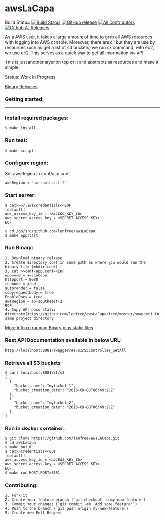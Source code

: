 awsLaCapa
==========

Build Status: [![Build Status](https://travis-ci.org/lenfree/awsLaCapa.svg?branch=master)](https://travis-ci.org/lenfree/awsLaCapa)
[![GitHub release](https://img.shields.io/github/release/lenfree/awsLaCapa.svg)](https://github.com/lenfree/awsLaCapa/releases/)
[![All Contributors](https://img.shields.io/github/contributors/lenfree/awsLaCapa.svg?longCache=true&style=flat-square&colorB=orange&label=all%20contributors)](#contributors)
[![Github All Releases](https://img.shields.io/github/downloads/lenfree/awsLaCapa/total.svg)]()

As a AWS user, it takes a large amount of time to grab all AWS resources with
logging into AWS console. Moreover, there are cli but they are use by resources
such as get a list of s3 buckets, we run s3 command, with ec2, we use ec2. This
serves as a quick way to get all information via API.

This is just another layer on top of it and abstracts all resources and make 
it simple.

Status: Work In Progress

[Binary Releases](https://github.com/lenfree/awsLaCapa/releases)

### Getting started:
----------------

### Install required packages:
```
$ make install
```

### Run test:
```
$ make script
```

### Configure region:

Set awsRegion in conf/app.conf

```bash
awsRegion = "ap-southeast-2"
```

### Start server:
```
$ cat>>~/.aws/credentials<<EOF
[default]
aws_access_key_id = <ACCESS_KEY_ID>
aws_secret_access_key = <SECRET_ACCESS_KEY>
EOF

$ cd /go/src/github.com/lenfree/awsLaCapa
$ make appstart
```

### Run Binary:
```
1. Download binary release
2. Create directory conf in same path as where you would run the binary file (mkdir conf)
3. cat >>conf/app.conf<<EOF
appname = awsLaCapa
httpport = 8080
runmode = prod
autorender = false
copyrequestbody = true
EnableDocs = true
awsRegion = ap-southeast-2
EOF
4. Copy API doco static directory(https://github.com/lenfree/awsLaCapa/tree/master/swagger) to same project directory
```

[More info on running Binary plus static files](https://github.com/chu888chu888/Go-beego/blob/master/docs/en/Quickstart.md#deployment)

### Rest API Documentation available in below URL:
```
http://localhost:8081/swagger/#!/s3/S3Controller_GetAll
```


### Retrieve all S3 buckets
```
$ curl localhost:8081/v1/s3
[
  {
    "bucket_name": "mybucket-1",
    "bucket_creation_date": "2016-09-08T06:49:21Z"
  },
  {
    "bucket_name": "mybucket-2",
    "bucket_creation_date": "2016-09-08T06:49:20Z"
  }
]
```

### Run in docker container:
```
$ git clone https://github.com/lenfree/awsLaCapa.git
$ cd awsLaCapa
$ make build
$ cat>>credentials<<EOF
[default]
aws_access_key_id = <ACCESS_KEY_ID>
aws_secret_access_key = <SECRET_ACCESS_KEY>
EOF
$ make run HOST_PORT=8081
```

### Contributing:
```
1. Fork it
2. Create your feature branch (`git checkout -b my-new-feature`)
3. Commit your changes (`git commit -am 'Add some feature'`)
4. Push to the branch (`git push origin my-new-feature`)
5. Create new Pull Request
```
